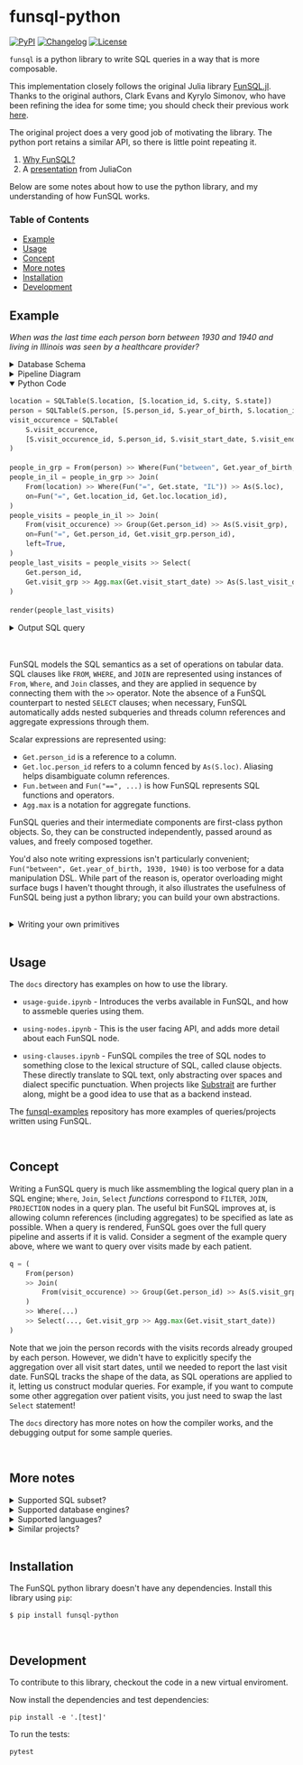 # funsql-python

[![PyPI](https://img.shields.io/pypi/v/funsql-python.svg)](https://pypi.org/project/funsql-python/)
[![Changelog](https://img.shields.io/github/v/release/ananis25/funsql-python?include_prereleases&label=changelog)](https://github.com/ananis25/funsql-python/releases)
[![License](https://img.shields.io/badge/license-Apache%202.0-blue.svg)](https://github.com/ananis25/funsql-python/blob/main/LICENSE)

`funsql` is a python library to write SQL queries in a way that is more composable. 

This implementation closely follows the original Julia library [FunSQL.jl](https://github.com/MechanicalRabbit/FunSQL.jl/).  Thanks to the original authors, Clark Evans and Kyrylo Simonov, who have been refining the idea for some time; you should check their previous work [here](https://querycombinators.org/). 

The original project does a very good job of motivating the library. The python port retains a similar API, so there is little point repeating it. 
1. [Why FunSQL?](https://mechanicalrabbit.github.io/FunSQL.jl/stable/guide/#Why-FunSQL?)
2. A [presentation](https://www.youtube.com/watch?v=rGWwmuvRUYk) from JuliaCon

Below are some notes about how to use the python library, and my understanding of how FunSQL works. 

### Table of Contents

- [Example](#example)
- [Usage](#usage)
- [Concept](#concept)
- [More notes](#more-notes)
- [Installation](#installation)
- [Development](#development)


## Example

_When was the last time each person born between 1930 and 1940 and living in Illinois was seen by a healthcare provider?_

<details><summary>Database Schema</summary>

![](./docs/assets/example-schema.drawio.svg)

</details>

<details><summary>Pipeline Diagram</summary>

![](./docs/assets/example-pipeline.drawio.svg)

</details>

<details open><summary>Python Code</summary>

```python
location = SQLTable(S.location, [S.location_id, S.city, S.state])
person = SQLTable(S.person, [S.person_id, S.year_of_birth, S.location_id])
visit_occurence = SQLTable(
    S.visit_occurence,
    [S.visit_occurence_id, S.person_id, S.visit_start_date, S.visit_end_date],
)

people_in_grp = From(person) >> Where(Fun("between", Get.year_of_birth, 1930, 1940))
people_in_il = people_in_grp >> Join(
    From(location) >> Where(Fun("=", Get.state, "IL")) >> As(S.loc),
    on=Fun("=", Get.location_id, Get.loc.location_id),
)
people_visits = people_in_il >> Join(
    From(visit_occurence) >> Group(Get.person_id) >> As(S.visit_grp),
    on=Fun("=", Get.person_id, Get.visit_grp.person_id),
    left=True,
)
people_last_visits = people_visits >> Select(
    Get.person_id,
    Get.visit_grp >> Agg.max(Get.visit_start_date) >> As(S.last_visit_date),
)

render(people_last_visits)
```

</details>

<details><summary>Output SQL query</summary>

```sql
SELECT
  "person_2"."person_id", 
  "visit_grp_1"."max" AS "last_visit_date"
FROM (
  SELECT
    "person_1"."location_id", 
    "person_1"."person_id"
  FROM "person" AS "person_1"
  WHERE ("person_1"."year_of_birth" BETWEEN 1930 AND 1940)
) AS "person_2"
INNER JOIN (
  SELECT "location_1"."location_id"
  FROM "location" AS "location_1"
  WHERE ("location_1"."state" = 'IL')
) AS "loc_1" ON ("person_2"."location_id" = "loc_1"."location_id")
LEFT JOIN (
  SELECT
    "visit_occurence_1"."person_id", 
    max("visit_occurence_1"."visit_start_date") AS "max"
  FROM "visit_occurence" AS "visit_occurence_1"
  GROUP BY "visit_occurence_1"."person_id"
) AS "visit_grp_1" ON ("person_2"."person_id" = "visit_grp_1"."person_id")
```
</details>

<br>
<br>

FunSQL models the SQL semantics as a set of operations on tabular data.  SQL clauses like `FROM`, `WHERE`, and `JOIN` are represented using instances of `From`, `Where`, and `Join` classes, and they are applied in sequence by connecting them with the `>>` operator.  Note the absence of a FunSQL counterpart to nested `SELECT` clauses; when necessary, FunSQL automatically adds nested subqueries and
threads column references and aggregate expressions through them. 

Scalar expressions are represented using: 
* `Get.person_id` is a reference to a column. 
* `Get.loc.person_id` refers to a column fenced by `As(S.loc)`. Aliasing helps disambiguate column references. 
* `Fun.between` and `Fun("==", ...)` is how FunSQL represents SQL functions and operators. 
* `Agg.max` is a notation for aggregate functions. 

FunSQL queries and their intermediate components are first-class python objects.  So, they can be constructed independently, passed around as values, and freely composed together.  

You'd also note writing expressions isn't particularly convenient; `Fun("between", Get.year_of_birth, 1930, 1940)` is too verbose for a data manipulation DSL.  While part of the reason is, operator overloading might surface bugs I haven't thought through, it also illustrates the usefulness of FunSQL being just a python library; you can build your own abstractions. 

<br>

<details>
<summary>Writing your own primitives</summary>

```python
# A left-join operator, for when passing an extra arg is tedious
def LeftJoin(*args, **kwargs):
    return Join(*args, left=True, **kwargs)

# shorthand for an equality expression
def eq(a, b):
    return Fun("=", a, b)

# this can directly be subbed as arguments in a `Select` node
def get_stats(col):
    return [
        Agg.max(col) >> As("max_val"), 
        Agg.min(col) >> As("min_val"), 
        Agg.mean(col) >> As("mean_val"),
        Agg.stddev(col) >> As("stddev_val"),
    ]
```
</details>

<br>

## Usage

The `docs` directory has examples on how to use the library.

* `usage-guide.ipynb` - Introduces the verbs available in FunSQL, and how to assmeble queries using them. 

* `using-nodes.ipynb` - This is the user facing API, and adds more detail about each FunSQL node.

* `using-clauses.ipynb` - FunSQL compiles the tree of SQL nodes to something close to the lexical structure of SQL, called clause objects.  These directly translate to SQL text, only abstracting over spaces and dialect specific punctuation.  When projects like [Substrait](https://substrait.io/) are further along, might be a good idea to use that as a backend instead. 

The [funsql-examples](https://github.com/ananis25/funsql-examples/) repository has more examples of queries/projects written using FunSQL. 

<br>

## Concept

Writing a FunSQL query is much like assmembling the logical query plan in a SQL engine; `Where`, `Join`, `Select` _functions_ correspond to  `FILTER`, `JOIN`, `PROJECTION` nodes in a query plan.  The useful bit FunSQL improves at, is allowing column references (including aggregates) to be specified as late as possible.  When a query is rendered, FunSQL goes over the full query pipeline and asserts if it is valid.  Consider a segment of the example query above, where we want to query over visits made by each patient. 

```python
q = (
    From(person)
    >> Join(
        From(visit_occurence) >> Group(Get.person_id) >> As(S.visit_grp), on= ..., left=True,
    )
    >> Where(...)
    >> Select(..., Get.visit_grp >> Agg.max(Get.visit_start_date))
)
```

Note that we join the person records with the visits records already grouped by each person. However, we didn't have to explicitly specify the aggregation over all visit start dates, until we needed to report the last visit date.  FunSQL tracks the shape of the data, as SQL operations are applied to it, letting us construct modular queries.  For example, if you want to compute some other aggregation over patient visits, you just need to swap the last `Select` statement! 

The `docs` directory has more notes on how the compiler works, and the debugging output for some sample queries. 

<br>

## More notes

<details>
<summary>Supported SQL subset? </summary>


Window functions, nested queries, lateral joins, CTEs. are all supported.  Aggregation queries like Cube/Rollup, Grouping Sets, etc. haven't been implemented yet. 
FunSQL is oblivious to the specific UDF/aggregate functions supported by database engines, if they fit the `Fun` node syntax, FunSQL can include it in the output SQL query.
</details>


<details>
<summary>Supported database engines? </summary>


FunSQL is not a database connector and only produces the SQL query string.  Currently, it can produce queries in the Sqlite/Postgres dialect.  Maybe MySQL, but I have never used it. 

As noted above, FunSQL models the shape of the data, and its namespace through different tabular operations.  After resolving column references, and verifying the query is legitimate, FunSQL compiles the input tree of SQL nodes to a tree of SQL clause objects.  These directly translate to SQL text, only abstracting over spaces and dialect specific punctuation. 

However, SQL dialects are plenty and projects like [Apache Calcite](https://calcite.apache.org/) already exist, that can write to different SQL dialects.  A better idea is to compile the FunSQL query treee to the relational node structure `Calcite` works with. That would let us support the popular database engines (and I can delete 1000 lines from the code). 

The blocker is that `Calcite` is a Java library; I have never written Java, and don't know how to compile it to a native extension that is usable from python without installing a JVM.  When projects like [Substrait](https://substrait.io/) are further along, it might be a good idea to use that as a backend instead. 
</details>

<details>
<summary>Supported languages? </summary>


This repository implements a python library, while the original implementation of FunSQL is in Julia.  The core idea of tracking column references and data shape is not a lot of code and easy enough to port.  Once we can integrate with the Substrait/Calcite projects, I intend to write a Rust implementation, so individual language bindings are even shorter. 

</details>

<details>
<summary>Similar projects? </summary>


There are multiple libraries/languages that make writing SQL easier. The comparison below is not fully accurate since I haven't used the non-python tools significantly. 

* Pipeline DSLs: [dplyr](https://github.com/tidyverse/dplyr), [prql](https://github.com/prql/prql), [ibis](https://github.com/ibis-project/ibis). 

    These query languages define a set of `verbs`, each representing a table operation and let us define analytics queries incrementally. The FunSQL Julia library can be used similarly, with the distinction that the `query verbs` are closer to their SQL counterparts. However, the analytical DSLs are generally more concise to query data. Further, the python FunSQL implementation doesn't sugar the syntax at all and is clunky to directly write queries in. 
    
    The benefit of FunSQL is that query fragments are regular objects in the host language (Julia/Python), and can be manipulated or composed freely. This makes writing your own query DSLs on top of it, or extending it to support new syntactic features easy! Though I would think projects like `prql` and `ibis` can probably be used similarly by working with their internal compiler representations. 

* ORMs: [SQLAlchemy](https://www.sqlalchemy.org/). 

    ORMs simplify interaction with databases by letting us define language constructs like python classes mapping to database tables, and then writing queries by calling methods on them.  I would expect the SQLAlchemy core library can be used to build queries incrementally, but haven't delved into it much. 

* Query Builders: [PyPika](https://github.com/kayak/pypika). 

    Pypika converts a data structure assembled in python to a SQL query string, and shares the scope of FunSQL.   However, it is a thin wrapper around SQL expressions and doesn't model the semantics of SQL operations, resulting in incorrect output. 

        ```python
        from pypika import Query, Table        
        c = Table("customers")
        q1 = Query.from_(c).limit(100).where(c.city == "Mumbai").select(c.name)
        q2 = Query.from_(c).where(c.city == "Mumbai").limit(100).select(c.name)

        print(str(q1)) 
        # SELECT "name" FROM "customers" WHERE "city"='Mumbai' LIMIT 100
        print(str(q2))
        # SELECT "name" FROM "customers" WHERE "city"='Mumbai' LIMIT 100
        ```

* Other projects: [Malloy](https://github.com/looker-open-source/malloy) is a super cool project that models relational data and queries against it, using a single language.  Queries are constructed as resuable fragments that can be composed/nested arbitrarily, and get compiled to SQL at execution time. 

    FunSQL operators are similar in that they can be arbitrarily composed, though it doesn't implement the NEST operator yet.  It should be possible to use FunSQL for implementing a watered down version of Malloy in the language of your choice, though Malloy is pretty comprehensive (database connectors, built in graphing, tracking lineage) and you should use it. 
</details>

<br>

## Installation

The FunSQL python library doesn't have any dependencies. Install this library using `pip`:

    $ pip install funsql-python

<br>

## Development

To contribute to this library, checkout the code in a new virtual enviroment. 

Now install the dependencies and test dependencies:

    pip install -e '.[test]'

To run the tests:

    pytest
